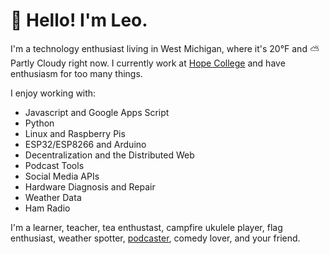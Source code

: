 # 👋 Hello! I'm Leo.

I'm a technology enthusiast living in West Michigan, where it's ​20°F and ⛅ Partly Cloudy​ right now. I currently work at [Hope College](https://hope.edu/directory/people/herzog-leo/) and have enthusiasm for too many things.

I enjoy working with:
- Javascript and Google Apps Script
- Python
- Linux and Raspberry Pis
- ESP32/ESP8266 and Arduino
- Decentralization and the Distributed Web
- Podcast Tools
- Social Media APIs
- Hardware Diagnosis and Repair
- Weather Data
- Ham Radio

I'm a learner, teacher, tea enthustast, campfire ukulele player, flag enthusiast, weather spotter, [podcaster](https://spitball.show/), comedy lover, and your friend.